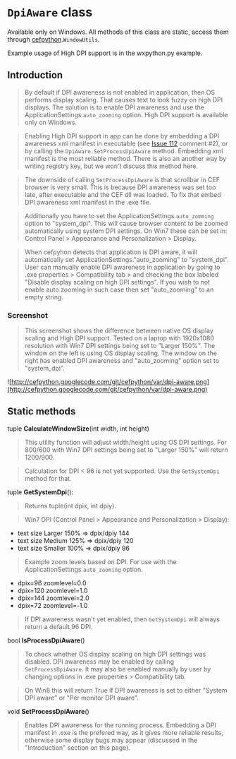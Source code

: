# `DpiAware` class #

Available only on Windows. All methods of this class are static, access them through [cefpython](cefpython.md).`WindowUtils`.

Example usage of High DPI support is in the wxpython.py example.

## Introduction ##

> By default if DPI awareness is not enabled in application, then OS performs display scaling. That causes text to look fuzzy on high DPI displays. The solution is to enable DPI awareness and use the ApplicationSettings.`auto_zooming` option. High DPI support is available only on Windows.

> Enabling High DPI support in app can be done by embedding a DPI awareness xml manifest in executable (see [Issue 112](https://code.google.com/p/cefpython/issues/detail?id=112) comment #2), or by calling the `DpiAware.SetProcessDpiAware` method. Embedding xml manifest is the most reliable method. There is also an another way by writing registry key, but we won't discuss this method here.

> The downside of calling `SetProcessDpiAware` is that scrollbar in CEF browser is very small. This is because DPI awareness was set too late, after executable and the CEF dll was loaded. To fix that embed DPI awareness xml manifest in the .exe file.

> Additionally you have to set the ApplicationSettings.`auto_zomming` option to "system\_dpi". This will cause browser content to be zoomed automatically using system DPI settings. On Win7 these can be set in: Control Panel > Appearance and Personalization > Display.

> When cefpyhon detects that application is DPI aware, it will automatically set ApplicationSettings."auto\_zooming" to "system\_dpi". User can manually enable DPI awareness in application by going to .exe properties > Compatibility tab > and checking the box labeled "Disable display scaling on high DPI settings". If you wish to not enable auto zooming in such case then set "auto\_zooming" to an empty string.

### Screenshot ###

> This screenshot shows the difference between native OS display scaling and High DPI support.  Tested on a laptop with 1920x1080 resolution with Win7 DPI settings being set to "Larger 150%". The window on the left is using OS display scaling. The window on the right has enabled DPI awareness and "auto\_zooming" option set to "system\_dpi".

![http://cefpython.googlecode.com/git/cefpython/var/dpi-aware.png](http://cefpython.googlecode.com/git/cefpython/var/dpi-aware.png)

## Static methods ##


tuple **CalculateWindowSize**(int width, int height)

> This utility function will adjust width/height using
> OS DPI settings. For 800/600 with Win7 DPI settings
> being set to "Larger 150%" will return 1200/900.

> Calculation for DPI < 96 is not yet supported. Use
> the `GetSystemDpi` method for that.



tuple **GetSystemDpi**():

> Returns tuple(int dpix, int dpiy).

> Win7 DPI (Control Panel > Appearance and Personalization > Display):

  * text size Larger 150% => dpix/dpiy 144
  * text size Medium 125% => dpix/dpiy 120
  * text size Smaller 100% => dpix/dpiy 96

> Example zoom levels based on DPI. For use with the ApplicationSettings.`auto_zooming` option.

  * dpix=96 zoomlevel=0.0
  * dpix=120 zoomlevel=1.0
  * dpix=144 zoomlevel=2.0
  * dpix=72 zoomlevel=-1.0

> If DPI awareness wasn't yet enabled, then `GetSystemDpi` will always return a default 96 DPI.

bool **IsProcessDpiAware**()

> To check whether OS display scaling on high DPI settings was disabled. DPI awareness may be enabled by calling `SetProcessDpiAware`. It may also be enabled manually by user by changing options in .exe properties > Compatibility tab.

> On Win8 this will return True if DPI awareness is set to either "System DPI aware" or "Per monitor DPI aware".

void **SetProcessDpiAware**()

> Enables DPI awareness for the running process. Embedding a DPI manifest in .exe is the prefered way, as it gives more reliable results, otherwise some display bugs may appear (discussed in the "Introduction" section on this page).